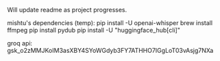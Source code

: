 Will update readme as project progresses. 

mishtu's dependencies (temp):
pip install -U openai-whisper
brew install ffmpeg
pip install pydub
pip install -U "huggingface_hub[cli]"

groq api: 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
